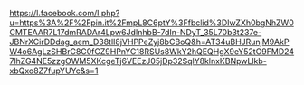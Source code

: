 https://l.facebook.com/l.php?u=https%3A%2F%2Fpin.it%2FmpL8C6ptY%3Ffbclid%3DIwZXh0bgNhZW0CMTEAAR7L17dmRADAr4Lpw6JdInhbB-7dIn-NDyT_35L70b3t237e-JBNrXCirDDdag_aem_D38tlI8jVHPPeZyj8bCBoQ&h=AT34uBHJRunjM9AkPW4o6AgLzSHBrC8C0fCZ9HPnYC18RSUs8WkY2hQEQHgX9eY52tO9FMD247lhZG4NE5zzgOWM5XKcgeTj6VEEzJ05jDp32SqlY8klnxKBNpwLlkb-xbQxo8Z7fupYUYc&s=1

<!--
**glonaxx/glonaxx** is a ✨ _special_ ✨ repository because its `README.md` (this file) appears on your GitHub profile.

Here are some ideas to get you started:

- 🔭 I’m currently working on ...
- 🌱 I’m currently learning ...
- 👯 I’m looking to collaborate on ...
- 🤔 I’m looking for help with ...
- 💬 Ask me about ...
- 📫 How to reach me: ...
- 😄 Pronouns: ...
- ⚡ Fun fact: ...
-->
